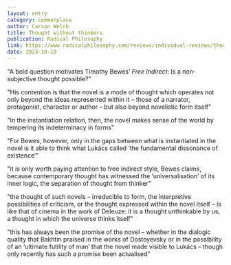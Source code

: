 ```yaml
---
layout: entry
category: commonplace
author: Carson Welch
title: Thought without thinkers
publication: Radical Philosophy
link: https://www.radicalphilosophy.com/reviews/individual-reviews/thought-without-thinkers
date: 2023-10-10
---
```


"A bold question motivates Timothy Bewes’ *Free Indirect*: Is a non-subjective thought possible?"

"His contention is that the novel is a mode of thought which operates not only beyond the ideas represented within it – those of a narrator, protagonist, character or author – but also beyond novelistic form itself"

"In the instantiation relation, then, the novel makes sense of the world by tempering its indeterminacy in forms"

"For Bewes, however, only in the gaps between what is instantiated in the novel is it able to think what Lukács called ‘the fundamental dissonance of existence’"

"it is only worth paying attention to free indirect style, Bewes claims, because contemporary thought has witnessed the ‘universalisation’ of its inner logic, the separation of thought from thinker"

"the thought of such novels – irreducible to form, the interpretive possibilities of criticism, or the thought expressed within the novel itself – is like that of cinema in the work of Deleuze: it is a thought unthinkable by us, a thought in which the universe thinks itself"

"this has always been the promise of the novel – whether in the dialogic quality that Bakhtin praised in the works of Dostoyevsky or in the possibility of an ‘ultimate futility of man’ that the novel made visible to Lukács – though only recently has such a promise been actualised"
